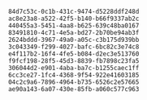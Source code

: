 
                84d7c53c-0c1b-431c-9474-d5228ddf248d
                ac8e23a8-a522-42f5-b140-b66f9337ab2c
                440455a3-5451-4aa8-b625-639c48ba0167
                83491810-4c71-4e5a-bd27-2b70be94ab3f
                2624bddd-3967-49a0-a05c-c3b175d939bb
                3c043349-f299-4027-bafc-6bc82c3e74c8
                e4f117b2-16f4-4fe5-b084-d2ec3e513760
                f9fcf198-28f5-45d3-8839-fb7898c23fa5
                306044d2-e901-4aba-ba7c-b1255caec1ff
                6cc3ce27-1fc4-4368-9f54-922e41603185
                04c2c9a6-7896-4964-b735-6526c2e57665
                ae90a143-6a07-430e-85fb-a060c577c963
                